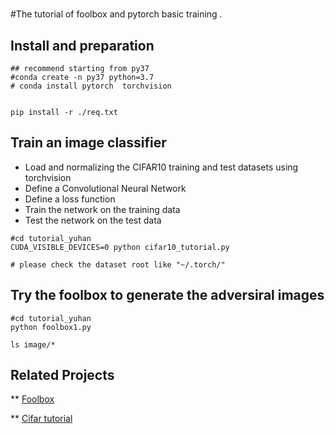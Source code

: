 #
#The tutorial of foolbox and pytorch basic training . 

## Install and preparation 
```
## recommend starting from py37
#conda create -n py37 python=3.7 
# conda install pytorch  torchvision 


pip install -r ./req.txt
```

## Train an image classifier
* Load and normalizing the CIFAR10 training and test datasets using torchvision
* Define a Convolutional Neural Network
* Define a loss function
* Train the network on the training data
* Test the network on the test data


```
#cd tutorial_yuhan
CUDA_VISIBLE_DEVICES=0 python cifar10_tutorial.py

# please check the dataset root like "~/.torch/"
```

## Try the foolbox to generate the adversiral images 

```
#cd tutorial_yuhan
python foolbox1.py

ls image/*
```
 

## Related Projects
** [Foolbox](https://github.com/bethgelab/foolbox/blob/master/examples/single_attack_pytorch_resnet18.py)

** [Cifar tutorial](https://pytorch.org/tutorials/beginner/blitz/cifar10_tutorial.html) 




